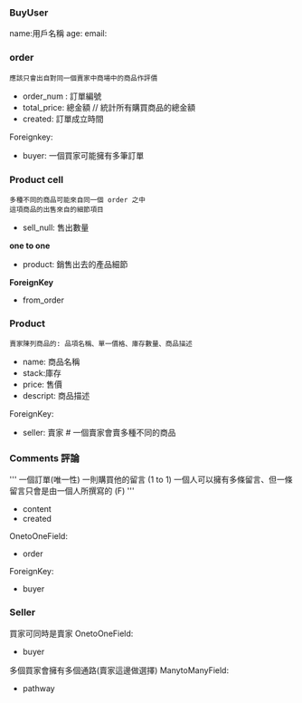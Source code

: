 

### BuyUser

name:用戶名稱
age:
email:

### order
    應該只會出自對同一個賣家中商場中的商品作評價
- order_num : 訂單編號
- total_price: 總金額  // 統計所有購買商品的總金額
- created: 訂單成立時間

Foreignkey: 
- buyer: 一個買家可能擁有多筆訂單

### Product cell
    多種不同的商品可能來自同一個 order 之中
    這項商品的出售來自的細節項目

- sell_null: 售出數量

**one to one**
- product: 銷售出去的產品細節

**ForeignKey**
- from_order 





### Product

    賣家陳列商品的: 品項名稱、單一價格、庫存數量、商品描述


- name: 商品名稱
- stack:庫存
- price: 售價
- descript: 商品描述

ForeignKey:
- seller: 賣家  # 一個賣家會賣多種不同的商品



### Comments 評論
'''
一個訂單(唯一性) 一則購買他的留言  (1 to 1)
一個人可以擁有多條留言、但一條留言只會是由一個人所撰寫的 (F)
'''
- content
- created

OnetoOneField:
- order

ForeignKey:
- buyer



### Seller

買家可同時是賣家
OnetoOneField:
- buyer


多個買家會擁有多個通路(賣家這邊做選擇)
ManytoManyField:
- pathway


